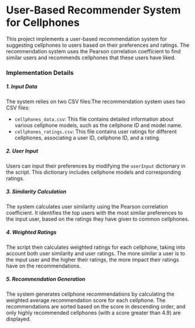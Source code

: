 # User-Based Recommender System for Cellphones

This project implements a user-based recommendation system for suggesting cellphones to users based on their preferences and ratings. The recommendation system uses the Pearson correlation coefficient to find similar users and recommends cellphones that these users have liked.



### Implementation Details

##### 1. Input Data

The system relies on two CSV files:The recommendation system uses two CSV files:

- `cellphones_data.csv`: This file contains detailed information about various cellphone models, such as the cellphone ID and model name.
- `cellphones_ratings.csv`: This file contains user ratings for different cellphones, associating a user ID, cellphone ID, and a rating.

##### 2. User Input

Users can input their preferences by modifying the `userInput` dictionary in the script. This dictionary includes cellphone models and corresponding ratings.

##### 3. Similarity Calculation

The system calculates user similarity using the Pearson correlation coefficient. It identifies the top users with the most similar preferences to the input user, based on the ratings they have given to common cellphones.

##### 4. Weighted Ratings

The script then calculates weighted ratings for each cellphone, taking into account both user similarity and user ratings. The more similar a user is to the input user and the higher their ratings, the more impact their ratings have on the recommendations.

##### 5. Recommendation Generation

The system generates cellphone recommendations by calculating the weighted average recommendation score for each cellphone. The recommendations are sorted based on the score in descending order, and only highly recommended cellphones (with a score greater than 4.9) are displayed.
